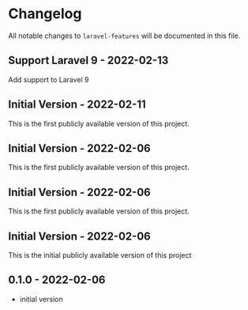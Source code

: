 # Changelog

All notable changes to `laravel-features` will be documented in this file.

## Support Laravel 9 - 2022-02-13

Add support to Laravel 9

## Initial Version - 2022-02-11

This is the first publicly available version of this project.

## Initial Version - 2022-02-06

This is the first publicly available version of this project.

## Initial Version - 2022-02-06

This is the first publicly available version of this project.

## Initial Version - 2022-02-06

This is the initial publicly available version of this project

## 0.1.0 - 2022-02-06

- initial version
